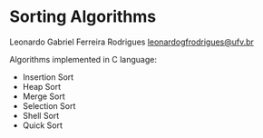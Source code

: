# Sorting Algorithms 
Leonardo Gabriel Ferreira Rodrigues
leonardogfrodrigues@ufv.br

Algorithms implemented in C language:

- Insertion Sort
- Heap Sort
- Merge Sort
- Selection Sort
- Shell Sort
- Quick Sort

